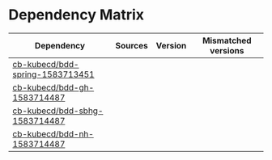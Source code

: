 # Dependency Matrix

Dependency | Sources | Version | Mismatched versions
---------- | ------- | ------- | -------------------
[cb-kubecd/bdd-spring-1583713451](https://github.com/cb-kubecd/bdd-spring-1583713451.git) |  | []() | 
[cb-kubecd/bdd-gh-1583714487](https://github.com/cb-kubecd/bdd-gh-1583714487.git) |  | []() | 
[cb-kubecd/bdd-sbhg-1583714487](https://github.com/cb-kubecd/bdd-sbhg-1583714487.git) |  | []() | 
[cb-kubecd/bdd-nh-1583714487](https://github.com/cb-kubecd/bdd-nh-1583714487.git) |  | []() | 
